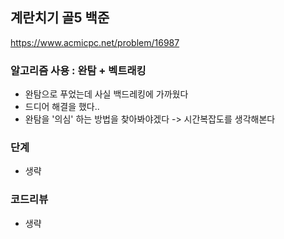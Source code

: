 
## 계란치기 골5 백준
https://www.acmicpc.net/problem/16987

### 알고리즘 사용 : 완탐 + 벡트래킹
- 완탐으로 푸었는데 사실 백드레킹에 가까웠다
- 드디어 해결을 했다..
- 완탐을 '의심' 하는 방법을 찾아봐야겠다
-> 시간복잡도를 생각해본다

### 단계
- 생략

### 코드리뷰
- 생략